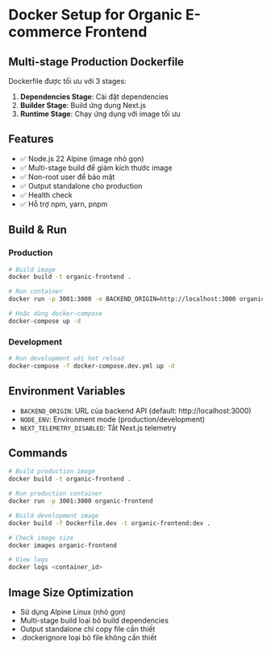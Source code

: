 # Docker Setup for Organic E-commerce Frontend

## Multi-stage Production Dockerfile

Dockerfile được tối ưu với 3 stages:

1. **Dependencies Stage**: Cài đặt dependencies
2. **Builder Stage**: Build ứng dụng Next.js
3. **Runtime Stage**: Chạy ứng dụng với image tối ưu

## Features

- ✅ Node.js 22 Alpine (image nhỏ gọn)
- ✅ Multi-stage build để giảm kích thước image
- ✅ Non-root user để bảo mật
- ✅ Output standalone cho production
- ✅ Health check
- ✅ Hỗ trợ npm, yarn, pnpm

## Build & Run

### Production

```bash
# Build image
docker build -t organic-frontend .

# Run container
docker run -p 3001:3000 -e BACKEND_ORIGIN=http://localhost:3000 organic-frontend

# Hoặc dùng docker-compose
docker-compose up -d
```

### Development

```bash
# Run development với hot reload
docker-compose -f docker-compose.dev.yml up -d
```

## Environment Variables

- `BACKEND_ORIGIN`: URL của backend API (default: http://localhost:3000)
- `NODE_ENV`: Environment mode (production/development)
- `NEXT_TELEMETRY_DISABLED`: Tắt Next.js telemetry

## Commands

```bash
# Build production image
docker build -t organic-frontend .

# Run production container
docker run -p 3001:3000 organic-frontend

# Build development image
docker build -f Dockerfile.dev -t organic-frontend:dev .

# Check image size
docker images organic-frontend

# View logs
docker logs <container_id>
```

## Image Size Optimization

- Sử dụng Alpine Linux (nhỏ gọn)
- Multi-stage build loại bỏ build dependencies
- Output standalone chỉ copy file cần thiết
- .dockerignore loại bỏ file không cần thiết
